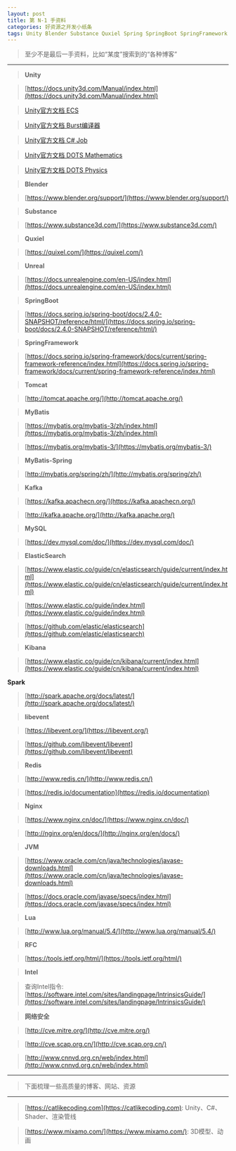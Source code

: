 ```yaml
---
layout: post
title: 第 N-1 手资料
categories: 好资源之开发小纸条
tags: Unity Blender Substance Quxiel Spring SpringBoot SpringFramework SpringCore SpringMVC MyBatis MyBatis-Spring Kafka MySQL ElasticSearch Kibana Redis Nginx JVM Java Lua Tomcat
---
```


>至少不是最后一手资料，比如“某度”搜索到的“各种博客”

---

>**Unity**

>[https://docs.unity3d.com/Manual/index.html](https://docs.unity3d.com/Manual/index.html)

>[Unity官方文档 ECS](https://docs.unity3d.com/Packages/com.unity.entities@0.16/manual/index.html)

>[Unity官方文档 Burst编译器](https://docs.unity3d.com/Packages/com.unity.burst@1.4/manual/index.html)

>[Unity官方文档 C# Job](https://docs.unity3d.com/Manual/JobSystem.html)

>[Unity官方文档 DOTS Mathematics](https://docs.unity3d.com/Packages/com.unity.mathematics@1.2/manual/index.html)

>[Unity官方文档 DOTS Physics](https://docs.unity3d.com/Manual/com.unity.physics.html)

>**Blender**

>[https://www.blender.org/support/](https://www.blender.org/support/)

>**Substance**

>[https://www.substance3d.com/](https://www.substance3d.com/)

>**Quxiel**

>[https://quixel.com/](https://quixel.com/)

>**Unreal**

>[https://docs.unrealengine.com/en-US/index.html](https://docs.unrealengine.com/en-US/index.html)

>**SpringBoot**

>[https://docs.spring.io/spring-boot/docs/2.4.0-SNAPSHOT/reference/html/](https://docs.spring.io/spring-boot/docs/2.4.0-SNAPSHOT/reference/html/)

>**SpringFramework**

>[https://docs.spring.io/spring-framework/docs/current/spring-framework-reference/index.html](https://docs.spring.io/spring-framework/docs/current/spring-framework-reference/index.html)

>**Tomcat**

>[http://tomcat.apache.org/](http://tomcat.apache.org/)

>**MyBatis**

>[https://mybatis.org/mybatis-3/zh/index.html](https://mybatis.org/mybatis-3/zh/index.html)

>[https://mybatis.org/mybatis-3/](https://mybatis.org/mybatis-3/)

>**MyBatis-Spring**

>[http://mybatis.org/spring/zh/](http://mybatis.org/spring/zh/)

>**Kafka**

>[https://kafka.apachecn.org/](https://kafka.apachecn.org/)

>[http://kafka.apache.org/](http://kafka.apache.org/)

>**MySQL**

>[https://dev.mysql.com/doc/](https://dev.mysql.com/doc/)

>**ElasticSearch**

>[https://www.elastic.co/guide/cn/elasticsearch/guide/current/index.html](https://www.elastic.co/guide/cn/elasticsearch/guide/current/index.html)

>[https://www.elastic.co/guide/index.html](https://www.elastic.co/guide/index.html)

>[https://github.com/elastic/elasticsearch](https://github.com/elastic/elasticsearch)

>**Kibana**

>[https://www.elastic.co/guide/cn/kibana/current/index.html](https://www.elastic.co/guide/cn/kibana/current/index.html)

**Spark**

>[http://spark.apache.org/docs/latest/](http://spark.apache.org/docs/latest/)

>**libevent**

>[https://libevent.org/](https://libevent.org/)

>[https://github.com/libevent/libevent](https://github.com/libevent/libevent)

>**Redis**

>[http://www.redis.cn/](http://www.redis.cn/)

>[https://redis.io/documentation](https://redis.io/documentation)

>**Nginx**

>[https://www.nginx.cn/doc/](https://www.nginx.cn/doc/)

>[http://nginx.org/en/docs/](http://nginx.org/en/docs/)

>**JVM**

>[https://www.oracle.com/cn/java/technologies/javase-downloads.html](https://www.oracle.com/cn/java/technologies/javase-downloads.html)

>[https://docs.oracle.com/javase/specs/index.html](https://docs.oracle.com/javase/specs/index.html)

>**Lua**

>[http://www.lua.org/manual/5.4/](http://www.lua.org/manual/5.4/)

>**RFC**

>[https://tools.ietf.org/html/](https://tools.ietf.org/html/)

>**Intel**

>查询Intel指令: [https://software.intel.com/sites/landingpage/IntrinsicsGuide/](https://software.intel.com/sites/landingpage/IntrinsicsGuide/)

>**网络安全**

>[http://cve.mitre.org/](http://cve.mitre.org/)

>[http://cve.scap.org.cn/](http://cve.scap.org.cn/)

>[http://www.cnnvd.org.cn/web/index.html](http://www.cnnvd.org.cn/web/index.html)

---

>下面梳理一些高质量的博客、网站、资源

---

>[https://catlikecoding.com](https://catlikecoding.com): Unity、C#、Shader、渲染管线

>[https://www.mixamo.com/](https://www.mixamo.com/): 3D模型、动画
